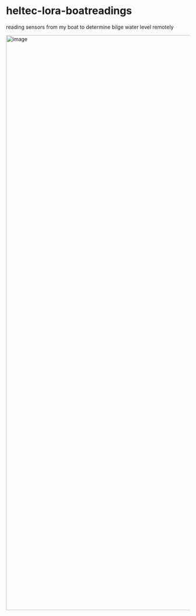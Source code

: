 # heltec-lora-boatreadings
reading sensors from my boat to determine bilge water level remotely


<img width="2559" height="1571" alt="image" src="https://github.com/user-attachments/assets/3fcaf7df-5e79-4d4f-9bc6-f95a40567a9a" />
